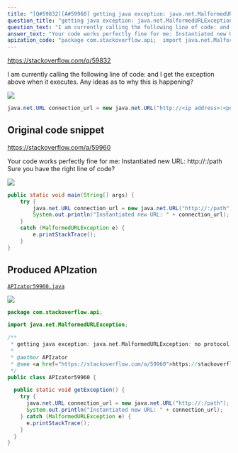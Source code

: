 ```yaml
---
title: "[Q#59832][A#59960] getting java exception: java.net.MalformedURLException: no protocol"
question_title: "getting java exception: java.net.MalformedURLException: no protocol"
question_text: "I am currently calling the following line of code: and I get the exception above when it executes.  Any ideas as to why this is happening?"
answer_text: "Your code works perfectly fine for me: Instantiated new URL: http://:/path Sure you have the right line of code?"
apization_code: "package com.stackoverflow.api;  import java.net.MalformedURLException;  /**  * getting java exception: java.net.MalformedURLException: no protocol  *  * @author APIzator  * @see <a href=\"https://stackoverflow.com/a/59960\">https://stackoverflow.com/a/59960</a>  */ public class APIzator59960 {    public static void getException() {     try {       java.net.URL connection_url = new java.net.URL(\"http://:/path\");       System.out.println(\"Instantiated new URL: \" + connection_url);     } catch (MalformedURLException e) {       e.printStackTrace();     }   } }"
---
```


https://stackoverflow.com/q/59832

I am currently calling the following line of code:
and I get the exception above when it executes.  Any ideas as to why this is happening?


<div class="code-logo"><img src="/stackoverflow.png" /></div>

```java
java.net.URL connection_url = new java.net.URL("http://<ip address>:<port>/path");
```


## Original code snippet

https://stackoverflow.com/a/59960

Your code works perfectly fine for me:
Instantiated new URL: http://:/path
Sure you have the right line of code?

<div class="code-logo"><img src="/stackoverflow.png" /></div>

```java
public static void main(String[] args) {
    try {
        java.net.URL connection_url = new java.net.URL("http://:/path");
        System.out.println("Instantiated new URL: " + connection_url);
    }
    catch (MalformedURLException e) {
        e.printStackTrace();
    }
}
```

## Produced APIzation

[`APIzator59960.java`](https://github.com/pasqualesalza/apization-temp-data/raw/master/search/APIzator59960.java)

<div class="code-logo"><img src="/apizator.png" /></div>

```java
package com.stackoverflow.api;

import java.net.MalformedURLException;

/**
 * getting java exception: java.net.MalformedURLException: no protocol
 *
 * @author APIzator
 * @see <a href="https://stackoverflow.com/a/59960">https://stackoverflow.com/a/59960</a>
 */
public class APIzator59960 {

  public static void getException() {
    try {
      java.net.URL connection_url = new java.net.URL("http://:/path");
      System.out.println("Instantiated new URL: " + connection_url);
    } catch (MalformedURLException e) {
      e.printStackTrace();
    }
  }
}

```